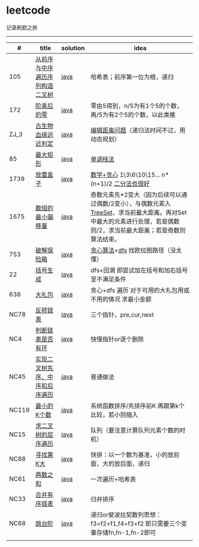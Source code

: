 # leetcode
记录刷题之旅

------

| #     | title                                                        | solution                                                     | idea                                                         |
| ----- | ------------------------------------------------------------ | ------------------------------------------------------------ | ------------------------------------------------------------ |
| 105   | [从前序与中序遍历序列构造二叉树](https://leetcode-cn.com/leetbook/read/bytedance-c01/eiqm25/) | [java](https://github.com/caskr/leetcode/blob/main/java/LC_105.java) | 哈希表；前序第一位为根，递归                                 |
| 172   | [阶乘后的零](https://leetcode-cn.com/leetbook/read/bytedance-c01/ei6om6/) | [java](https://github.com/caskr/leetcode/blob/main/java/LC_172.java) | 零由5得到，n/5为有1个5的个数，再/5为有2个5的个数，以此类推   |
| ZJ_3  | [古生物血缘远近判定](https://leetcode-cn.com/leetbook/read/bytedance-c01/eug83v/) | [java](https://github.com/caskr/leetcode/blob/main/java/ZJ_3.java) | [编辑距离问题](https://www.jianshu.com/p/a617d20162cf)（递归法时间不过，用动态规划） |
| 85    | [最大矩形](https://leetcode-cn.com/leetbook/read/bytedance-c01/eik5p2/) | [java](https://github.com/caskr/leetcode/blob/main/java/LC_85.java) | [单调栈法](https://blog.csdn.net/ailinyingai/article/details/100534563) |
| 1739  | [放置盒子](https://leetcode-cn.com/leetbook/read/bytedance-c01/eikfoc/) | [java](https://github.com/caskr/leetcode/blob/main/java/LC_1739.java) | [数学+贪心](https://blog.csdn.net/chenbb1989/article/details/113133278) 1\3\6\10\15\... n*(n+1)/2 [二分法也很好](https://blog.csdn.net/qq_43765535/article/details/113720980) |
| 1675  | [数组的最小偏移量](https://leetcode-cn.com/leetbook/read/bytedance-c01/eigcei/) | [java](https://github.com/caskr/leetcode/blob/main/java/LC_1675.java) | 奇数元素先*2变大（因为后续可以通过偶数/2变小），与偶数元素入[TreeSet](https://blog.csdn.net/a1439775520/article/details/95373610)，求当前最大距离。再对Set中最大的元素进行处理，若是偶数则/2，求当前最大距离；若是奇数则算法结束。 |
| 753   | [破解保险箱](https://leetcode-cn.com/leetbook/read/bytedance-c01/eiz49e/) | [java](https://github.com/caskr/leetcode/blob/main/java/LC_753.java) | [贪心算法](https://leetcode-cn.com/problems/cracking-the-safe/solution/yi-bu-yi-bu-tui-dao-chu-0ms-jie-fa-tan-xin-gou-zao/)+[dfs](https://leetcode-cn.com/problems/cracking-the-safe/solution/po-jie-bao-xian-xiang-by-leetcode-solution/) 找欧拉图路径（没太懂） |
| 22    | [括号生成](https://leetcode-cn.com/leetbook/read/bytedance-c01/eisgxg/) | [java](https://github.com/caskr/leetcode/blob/main/java/LC_22.java) | dfs+回溯 即尝试加左括号和加右括号至不满足条件                |
| 638   | [大礼包](https://leetcode-cn.com/leetbook/read/bytedance-c01/ei1ujj/) | [java](https://github.com/caskr/leetcode/blob/main/java/LC_638.java) | 贪心+dfs 遍历 对于可用的大礼包用或不用的情况 求最小金额      |
| NC78  | [反转链表](https://www.nowcoder.com/practice/75e878df47f24fdc9dc3e400ec6058ca?tpId=190&tqId=35203&rp=1&ru=%2Factivity%2Foj&qru=%2Fta%2Fjob-code-high-rd%2Fquestion-ranking&tab=answerKey) | [java](https://github.com/caskr/leetcode/blob/main/java/NC_78.java) | 三个指针，pre,cur,next                                       |
| NC4   | [判断链表是否有环](https://www.nowcoder.com/practice/650474f313294468a4ded3ce0f7898b9?tpId=190&tags=&title=&diffculty=0&judgeStatus=0&rp=1&tab=answerKey) | [java](https://github.com/caskr/leetcode/blob/main/java/NC_4.java) | 快慢指针or逐个删除                                           |
| NC45  | [实现二叉树先序、中序和后序遍历](https://www.nowcoder.com/practice/a9fec6c46a684ad5a3abd4e365a9d362?tpId=190&tags=&title=&diffculty=0&judgeStatus=0&rp=1&tab=answerKey) | [java](https://github.com/caskr/leetcode/blob/main/java/NC_45.java) | 普通做法                                                     |
| NC119 | [最小的K个数](https://www.nowcoder.com/practice/6a296eb82cf844ca8539b57c23e6e9bf?tpId=190&tqId=35976&rp=1&ru=%2Fta%2Fjob-code-high-rd&qru=%2Fta%2Fjob-code-high-rd%2Fquestion-ranking&tab=answerKey) | [java](https://github.com/caskr/leetcode/blob/main/java/NC_119.java) | 系统函数排序/先排序前K 再跟第k个比较，若小则插入             |
| NC15  | [求二叉树的层序遍历](https://www.nowcoder.com/practice/04a5560e43e24e9db4595865dc9c63a3?tpId=190&rp=1&ru=%2Fta%2Fjob-code-high-rd&qru=%2Fta%2Fjob-code-high-rd%2Fquestion-ranking&tab=answerKey) | [java](https://github.com/caskr/leetcode/blob/main/java/NC_15.java) | 队列（要注意计算队列元素个数的时机）                         |
| NC88  | [寻找第K大](https://www.nowcoder.com/practice/e016ad9b7f0b45048c58a9f27ba618bf?tpId=190&rp=1&ru=%2Fta%2Fjob-code-high-rd&qru=%2Fta%2Fjob-code-high-rd%2Fquestion-ranking&tab=answerKey) | [java](https://github.com/caskr/leetcode/blob/main/java/NC_88.java) | 快排：以一个数为基准，小的放前面，大的放后面，递归           |
| NC61  | [两数之和](https://www.nowcoder.com/practice/20ef0972485e41019e39543e8e895b7f?tpId=190&rp=1&ru=%2Fta%2Fjob-code-high-rd&qru=%2Fta%2Fjob-code-high-rd%2Fquestion-ranking&tab=answerKey) | [java](https://github.com/caskr/leetcode/blob/main/java/NC_61.java) | 一次遍历+哈希表                                              |
| NC33  | [合并有序链表](https://www.nowcoder.com/practice/a479a3f0c4554867b35356e0d57cf03d?tpId=190&rp=1&ru=%2Fta%2Fjob-code-high-rd&qru=%2Fta%2Fjob-code-high-rd%2Fquestion-ranking&tab=answerKey) | [java](https://github.com/caskr/leetcode/blob/main/java/NC_33.java) | 归并排序                                                     |
| NC68  | [跳台阶](https://www.nowcoder.com/practice/8c82a5b80378478f9484d87d1c5f12a4?tpId=190&rp=1&ru=%2Fta%2Fjob-code-high-rd&qru=%2Fta%2Fjob-code-high-rd%2Fquestion-ranking&tab=answerKey) | [java](https://github.com/caskr/leetcode/blob/main/java/NC_68.java) | 递归or斐波拉契数列思想：f3=f2+f1,f4=f3+f2 即只需要三个变量存储fn,fn-1,fn-2即可 |
|       |                                                              |                                                              |                                                              |


